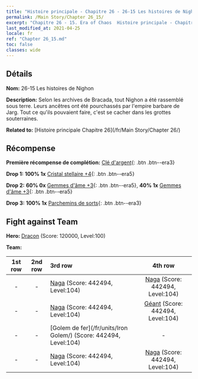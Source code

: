```yaml
---
title: "Histoire principale - Chapitre 26 - 26-15 Les histoires de Nighon"
permalink: /Main Story/Chapter 26_15/
excerpt: "Chapitre 26 - 15. Era of Chaos  Histoire principale - Chapitre 26_15. 26-15 Les histoires de Nighon"
last_modified_at: 2021-04-25
locale: fr
ref: "Chapter 26_15.md"
toc: false
classes: wide
---
```


## Détails

 **Nom:** 26-15 Les histoires de Nighon

 **Description:** Selon les archives de Bracada, tout Nighon a été rassemblé sous terre. Leurs ancêtres ont été pourchassés par l'empire barbare de Jarg. Tout ce qu'ils pouvaient faire, c'est se cacher dans les grottes souterraines.

 **Related to:** [Histoire principale Chapitre 26](/fr/Main Story/Chapter 26/)

## Récompense

 **Première récompense de complétion:** [Clé d'argent](/ItemsFR/con_693/){: .btn .btn--era3}

 **Drop 1:** **100% 1x** [Cristal stellaire +4](/ItemsFR/mat_94/){: .btn .btn--era5}

 **Drop 2:** **60% 0x** [Gemmes d'âme +3](/ItemsFR/mat_86/){: .btn .btn--era5}, **40% 1x** [Gemmes d'âme +3](/ItemsFR/mat_86/){: .btn .btn--era5}

 **Drop 3:** **100% 1x** [Parchemins de sorts](/ItemsFR/con_694/){: .btn .btn--era3}


## Fight against Team
 **Hero:** [Dracon](/fr/heroes/Dracon/) (Score: 120000, Level:100)

 **Team:**


  | 1st row | 2nd row | 3rd row | 4th row |
  |:----:|:----:|:----|:----:|
  | - | - | [Naga](/fr/units/Naga/) (Score: 442494, Level:104)  | [Naga](/fr/units/Naga/) (Score: 442494, Level:104)  |
  | - | - | [Naga](/fr/units/Naga/) (Score: 442494, Level:104)  | [Géant](/fr/units/Giant/) (Score: 442494, Level:104)  |
  | - | - | [Golem de fer](/fr/units/Iron Golem/) (Score: 442494, Level:104)  | - |
  | - | - | [Naga](/fr/units/Naga/) (Score: 442494, Level:104)  | [Naga](/fr/units/Naga/) (Score: 442494, Level:104)  |


